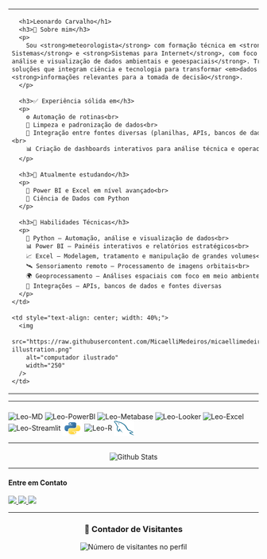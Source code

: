 <!-- Layout lado a lado com HTML simplificado (100% compatível com GitHub) -->
<table>
  <tr>
    <td style="vertical-align: top; width: 60%;">

      <h1>Leonardo Carvalho</h1>
      <h3>👋 Sobre mim</h3>
      <p>
        Sou <strong>meteorologista</strong> com formação técnica em <strong>Desenvolvimento de Sistemas</strong> e <strong>Sistemas para Internet</strong>, com foco em <strong>tratamento, análise e visualização de dados ambientais e geoespaciais</strong>. Trabalho na construção de soluções que integram ciência e tecnologia para transformar <em>dados brutos</em> em <strong>informações relevantes para a tomada de decisão</strong>.
      </p>

      <h3>✅ Experiência sólida em</h3>
      <p>
        ⚙️ Automação de rotinas<br>
        🧹 Limpeza e padronização de dados<br>
        🔗 Integração entre fontes diversas (planilhas, APIs, bancos de dados, imagens de satélite)<br>
        📊 Criação de dashboards interativos para análise técnica e operacional
      </p>

      <h3>🎯 Atualmente estudando</h3>
      <p>
        🚀 Power BI e Excel em nível avançado<br>
        🧠 Ciência de Dados com Python
      </p>

      <h3>🧠 Habilidades Técnicas</h3>
      <p>
        🐍 Python – Automação, análise e visualização de dados<br>
        📊 Power BI – Painéis interativos e relatórios estratégicos<br>
        📈 Excel – Modelagem, tratamento e manipulação de grandes volumes<br>
        🛰️ Sensoriamento remoto – Processamento de imagens orbitais<br>
        🌍 Geoprocessamento – Análises espaciais com foco em meio ambiente<br>
        🔌 Integrações – APIs, bancos de dados e fontes diversas
      </p>
    </td>

    <td style="text-align: center; width: 40%;">
      <img 
        src="https://raw.githubusercontent.com/MicaelliMedeiros/micaellimedeiros/master/image/computer-illustration.png" 
        alt="computador ilustrado" 
        width="250"
      />
    </td>
  </tr>
</table>

---

####  
<div style="display: inline_block">
  <img align="center" alt="Leo-MD" height="30" width="40" src="https://cdn.jsdelivr.net/gh/devicons/devicon/icons/markdown/markdown-original.svg">
  <img align="center" alt="Leo-PowerBI" height="30" width="40" src="https://cdn.worldvectorlogo.com/logos/power-bi-1.svg">
  <img align="center" alt="Leo-Metabase" height="30" width="40" src="https://logo.svgcdn.com/l/metabase.svg">
  <img align="center" alt="Leo-Looker" height="30" width="40" src="https://cdn.worldvectorlogo.com/logos/looker.svg">
  <img align="center" alt="Leo-Excel" height="30" width="40" src="https://cdn.worldvectorlogo.com/logos/microsoft-excel-2013.svg">
  <img align="center" alt="Leo-Streamlit" height="30" width="40" src="https://streamlit.io/images/brand/streamlit-logo-secondary-colormark-darktext.svg">
  <img align="center" alt="Leo-Python" height="30" width="40" src="https://raw.githubusercontent.com/devicons/devicon/master/icons/python/python-original.svg">
  <img align="center" alt="Leo-R" height="30" width="40" src="https://cdn.jsdelivr.net/gh/devicons/devicon/icons/rstudio/rstudio-original.svg">
  <img align="center" alt="Leo-MySQL" height="30" width="40" src="https://raw.githubusercontent.com/devicons/devicon/master/icons/mysql/mysql-original.svg">
  </div>


---

#### 



<div align="center">
  <img src="https://github-readme-stats.vercel.app/api/top-langs/?username=l3omc&theme=dark&hide_border=false&include_all_commits=true&count_private=true&layout=compact" alt="Github Stats" />
  </div>

<!--
<div align = "left">
<a href="https://github.com/l3omc" title="Perfil">
  <img height="180em" src="https://github-readme-stats.vercel.app/api?username=l3omc&theme=dracula&show_icons=true" />
</a>
</div>  -->



---

####  Entre em Contato
<a href="https://instagram.com/leeo.carvalho" target="_blank">
    <img src="https://img.shields.io/badge/-Instagram-%23E4405F?style=for-the-badge&logo=instagram&logoColor=white" target="_blank">
  </a>
  <a href="mailto:leocarva95@gmail.com">
    <img src="https://img.shields.io/badge/-Gmail-%23333?style=for-the-badge&logo=gmail&logoColor=white" target="_blank">
  </a>
  <a href="https://www.linkedin.com/in/l3omc/" target="_blank">
    <img src="https://img.shields.io/badge/-LinkedIn-%230077B5?style=for-the-badge&logo=linkedin&logoColor=white" target="_blank">
  </a>
</div>

---

<div align="center">
  <h3><b>📍 Contador de Visitantes</b></h3>
  <img src="https://profile-counter.glitch.me/l3omc/count.svg" alt="Número de visitantes no perfil" />
</div>
